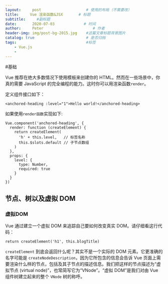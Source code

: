 ```yaml
---
layout:     post                    # 使用的布局（不需要改）
title:     Vue 渲染函数&JSX       # 标题 
subtitle:     #副标题
date:       2020-07-03             # 时间
author:     Peter                      # 作者
header-img: img/post-bg-2015.jpg    #这篇文章标题背景图片
catalog: true                       # 是否归档
tags:                               #标签
    - Vue.js
    - 
---
```


#基础

Vue 推荐在绝大多数情况下使用模板来创建你的 HTML。然而在一些场景中，你真的需要 JavaScript 的完全编程的能力。这时你可以用渲染函数`render`。  

定义组件接口如下：  

```
<anchored-heading :level="1">Hello world!</anchored-heading>
```

如果使用`render函数`实现如下:
```
Vue.component('anchored-heading', {
  render: function (createElement) {
    return createElement(
      'h' + this.level,   // 标签名称
      this.$slots.default // 子节点数组
    )
  },
  props: {
    level: {
      type: Number,
      required: true
    }
  }
})
```  

## 节点、树以及虚拟 DOM

### 虚拟DOM
Vue 通过建立一个虚拟 DOM 来追踪自己要如何改变真实 DOM。请仔细看这行代码：  
```
return createElement('h1', this.blogTitle)

```
`createElement` 到底会返回什么呢？其实不是一个实际的 DOM 元素。它更准确的名字可能是 `createNodeDescription`，因为它所包含的信息会告诉 Vue 页面上需要渲染什么样的节点，包括及其子节点的描述信息。我们把这样的节点描述为“虚拟节点 (virtual node)”，也常简写它为“VNode”。“虚拟 DOM”是我们对由 Vue 组件树建立起来的整个 `VNode` 树的称呼。  

